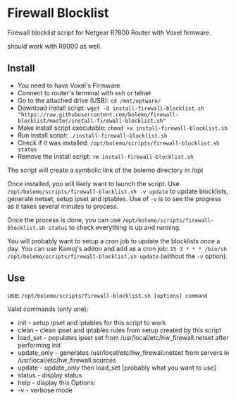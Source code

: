 # Firewall Blocklist
Firewall blocklist script for Netgear R7800 Router with Voxel firmware.

should work with R9000 as well.

## Install
* You need to have Voxel's Firmware
* Connect to router's terminal with ssh or telnet
* Go to the attached drive (USB): `cd /mnt/optware/`
* Download install script: `wget -O install-firewall-blocklist.sh "https://raw.githubusercontent.com/bolemo/firewall-blocklist/master/install-firewall-blocklist.sh"`
* Make install script executable: `chmod +x install-firewall-blocklist.sh`
* Run install script: `./install-firewall-blocklist.sh`
* Check if it was installed: `/opt/bolemo/scripts/firewall-blocklist.sh status`
* Remove the install script: `rm install-firewall-blocklist.sh`

The script will create a symbolic link of the bolemo directory in /opt

Once installed, you will likely want to launch the script. Use `/opt/bolemo/scripts/firewall-blocklist.sh -v update` to update blocklists, generate netset, setup ipset and iptables. Use of `-v` is to see the progress as it takes several minutes to process.

Once the process is done, you can use `/opt/bolemo/scripts/firewall-blocklist.sh status` to check everything is up and running.

You will probably want to setup a cron job to update the blocklists once a day. You can use Kamoj's addon and add as a cron job: `15 3 * * * /bin/sh /opt/bolemo/scripts/firewall-blocklist.sh update` (without the `-v` option).

## Use
use: `/opt/bolemo/scripts/firewall-blocklist.sh [options] command`

Valid commands (only one):
* init        - setup ipset and iptables for this script to work
* clean       - clean ipset and iptables rules from setup created by this script
* load_set    - populates ipset set from /usr/local/etc/hw_firewall.netset after performing init
* update_only - generates /usr/local/etc/hw_firewall.netset from servers in /usr/local/etc/hw_firewall.sources
* update      - update_only then load_set [probably what you want to use]
* status      - display status
* help        - display this
Options:
* -v          - verbose mode
